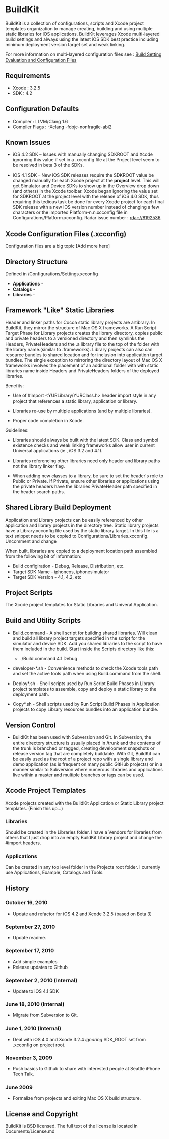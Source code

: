 
# BuildKit

BuildKit is a collection of configurations, scripts and Xcode project templates organization to manage creating, building and using multiple static libraries for iOS applications. BuildKit leverages Xcode multi-layered build settings and always using the latest iOS SDK best practice including minimum deployment version target set and weak linking.

For more information on multi-layered configuration files see : [Build Setting Evaluation and Configuration Files](http://developer.apple.com/library/ios/#documentation/DeveloperTools/Conceptual/XcodeBuildSystem/400-Build_Configurations/build_configs.html)

## Requirements

  * Xcode : 3.2.5
  * SDK : 4.2

## Configuration Defaults

  * Compiler : LLVM/Clang 1.6
  * Compiler Flags : -Xclang -fobjc-nonfragile-abi2

## Known Issues

  * iOS 4.2 SDK – Issues with manually changing SDKROOT and Xcode ignorning this value if set in a .xcconfig file at the Project level seem to be resolved in beta 3 of the SDKs.

  * iOS 4.1 SDK – New iOS SDK releases require the SDKROOT value be changed manually for each Xcode project at the **project** level. This will get Simulator and Device SDKs to show up in the Overview drop down (and others) in the Xcode toolbar.  Xcode began ignoring the value set for SDKROOT at the project level with the release of iOS 4.0 SDK, thus requiring this tedious task be done for every Xcode project for each final SDK release with a new iOS version number instead of changing a few characters or the imported Platform-n.n.xcconfig file in Configurations/Platform.xcconfig. Radar issue number : [rdar://8192536](http://openradar.appspot.com/8192536)


## Xcode Configuration Files (.xcconfig)

Configuration files are a big topic [Add more here]


## Directory Structure

Defined in /Configurations/Settings.xcconfig

* **Applications** -
* **Catalogs** -
* **Libraries** -


## Framework "Like" Static Libraries

Header and linker paths for Cocoa static library projects are  artibrary. In BuildKit, they mirror the structure of Mac OS X frameworks. A Run Script Target Phase for Library projects creates the library directory, copies public and private headers to a versioned directory and then symlinks the Headers, PrivateHeaders and the .a library file to the top of the folder with the library name.(similar to .frameworks). Library projects can also can resource bundles to shared location and for inclusion into application target bundles. The single exception to mirroring the directory layout of Mac OS X frameworks involves the placement of an additional folder with with static libraries name inside Headers and PrivateHeaders folders of the deployed libraries.

Benefits:

* Use of #import <YURLibrary/YURClass.h> header import style in any project that references a static library, application or library. 

* Libraries re-use by multiple applications (and by multiple libraries).

* Proper code completion in Xcode.

Guidelines:

* Libraries should always be built with the latest SDK. Class and symbol existence checks and weak linking frameworks allow user in current Universal applications (ie., iOS 3.2 and 4.1).

* Libraries referencing other libraries need only header and library paths not the library linker flag.

* When adding new classes to a library, be sure to set the header's role to Public or Private. If Private, ensure other libraries or applications using the private headers have the libraries PrivateHeader path specified in the header search paths.


## Shared Library Build Deployment

Application and Library projects can be easily referenced by other application and library projects in the directory tree. Static library projects have a Library.xcconfig file used by the static library target. In this file is a text snippet needs to be copied to Configurations/Libraries.xcconfig. Uncomment and change

When built, libraries are copied to a deployment location path assembled from the following bit of information:
  * Build configiration - Debug, Release, Distribution, etc.
  * Target SDK Name - iphoneos, iphonesimulator
  * Target SDK Version - 4.1, 4.2, etc


## Project Scripts

The Xcode project templates for Static Libraries and Univeral Application.


## Build and Utility Scripts


* Build.command - A shell script for building shared libraries. Will clean and build all library project targets specified in the script for the simulator and device SDK. Add you shared libraries to the script to have them included in the build. Start inside the Scripts directory like this: 

  * ./Build.command 4.1 Debug

* developer-*.sh - Convenience methods to check the Xcode tools path and set the active tools path when using Build.command from the shell.

* Deploy*.sh - Shell scripts used by Run Script Build Phases in Library project templates to assemble, copy and deploy a static library to the deployment path.

* Copy*.sh - Shell scripts used by Run Script Build Phases in Application projects to copy Library resources bundles into an application bundle.


## Version Control

* BuildKit has been used with Subversion and Git. In Subversion, the entire directory structure is usually placed in /trunk and the contents of the trunk is branched or tagged, creating development snapshots or release version tag that are completely buildable. With Git, BuildKit can be easily used as the root of a project repo with a single library and demo application (as is frequent on many public GitHub projects) or in a manner similar to Subversion where numerous libraries and applications live within a master and multiple branches or tags can be used.


## Xcode Project Templates

Xcode projects created with the BuildKit Application or Static Library project templates. (Finish this up…)


### Libraries

Should be created in the Libraries folder. I have a Vendors for libraries from others that I just drop into an empty BuildKit Library project and change the #import headers.


### Applications

Can be created in any top level folder in the Projects root folder. I currently use Applications, Example, Catalogs and Tools.


## History

### October 16, 2010

* Update and refactor for iOS 4.2 and Xcode 3.2.5 (based on Beta 3)

### September 27, 2010

* Update readme.

### September 17, 2010

* Add simple examples
* Release updates to Github

### September 2, 2010 (Internal)

* Update to iOS 4.1 SDK

### June 18, 2010 (Internal)

* Migrate from Subversion to Git.

### June 1, 2010 (Internal)

* Deal with iOS 4.0 and Xcode 3.2.4 *ignoring* SDK_ROOT set from .xcconfig on project root.

### November 3, 2009

* Push basics to Github to share with interested people at Seattle iPhone Tech Talk.

### June 2009

* Formalize from projects and exiting Mac OS X build structure.


## License and Copyright

BuildKit is BSD licensed. The full text of the license is located in Documents/License.md
